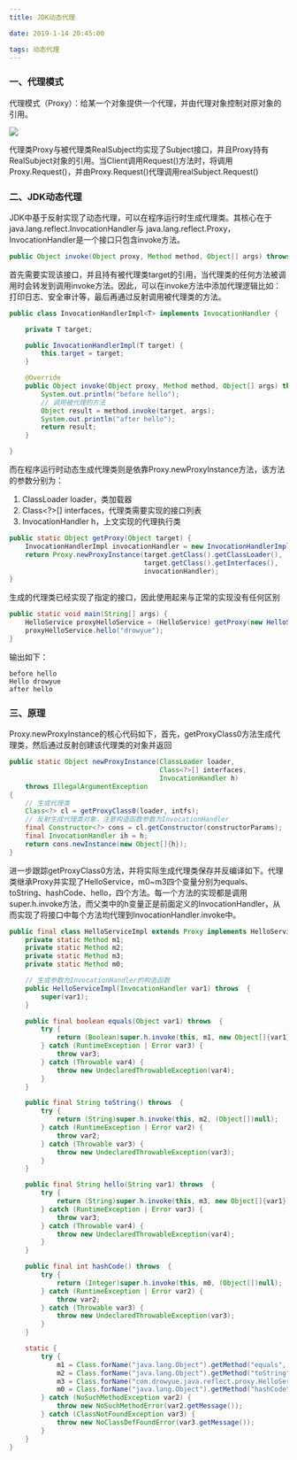 ```yaml
---
title: JDK动态代理

date: 2019-1-14 20:45:00

tags: 动态代理
---
```


###  一、代理模式

代理模式（Proxy）：给某一个对象提供一个代理，并由代理对象控制对原对象的引用。

![](https://api.superbed.cn/pic/5c3c36429dc6d6264c4a7ca3)

代理类Proxy与被代理类RealSubject均实现了Subject接口，并且Proxy持有RealSubject对象的引用。当Client调用Request()方法时，将调用Proxy.Request()，并由Proxy.Request()代理调用realSubject.Request()



### 二、JDK动态代理

JDK中基于反射实现了动态代理，可以在程序运行时生成代理类。其核心在于java.lang.reflect.InvocationHandler与 java.lang.reflect.Proxy，InvocationHandler是一个接口只包含invoke方法。

```java
public Object invoke(Object proxy, Method method, Object[] args) throws Throwable;
```

首先需要实现该接口，并且持有被代理类target的引用，当代理类的任何方法被调用时会转发到调用invoke方法。因此，可以在invoke方法中添加代理逻辑比如：打印日志、安全审计等，最后再通过反射调用被代理类的方法。

```java
public class InvocationHandlerImpl<T> implements InvocationHandler {

    private T target;

    public InvocationHandlerImpl(T target) {
        this.target = target;
    }

    @Override
    public Object invoke(Object proxy, Method method, Object[] args) throws Throwable {
        System.out.println("before hello");
        // 调用被代理的方法
        Object result = method.invoke(target, args);
        System.out.println("after hello");
        return result;
    }

}
```

而在程序运行时动态生成代理类则是依靠Proxy.newProxyInstance方法，该方法的参数分别为：

1. ClassLoader loader，类加载器
2. Class<?>[] interfaces，代理类需要实现的接口列表
3. InvocationHandler h，上文实现的代理执行类

``` java
public static Object getProxy(Object target) {
    InvocationHandlerImpl invocationHandler = new InvocationHandlerImpl(target);
    return Proxy.newProxyInstance(target.getClass().getClassLoader(), 
                                  target.getClass().getInterfaces(), 
                                  invocationHandler);
}
```

生成的代理类已经实现了指定的接口，因此使用起来与正常的实现没有任何区别
```java
public static void main(String[] args) {
    HelloService proxyHelloService = (HelloService) getProxy(new HelloServiceImpl());
    proxyHelloService.hello("drowyue");
}
```

输出如下：

```
before hello
Hello drowyue
after hello
```



###  三、原理

Proxy.newProxyInstance的核心代码如下，首先，getProxyClass0方法生成代理类，然后通过反射创建该代理类的对象并返回

``` java
public static Object newProxyInstance(ClassLoader loader,
                                      Class<?>[] interfaces,
                                      InvocationHandler h)
    throws IllegalArgumentException
{
    // 生成代理类
    Class<?> cl = getProxyClass0(loader, intfs);
    // 反射生成代理类对象，注意构造函数参数为InvocationHandler
    final Constructor<?> cons = cl.getConstructor(constructorParams);
    final InvocationHandler ih = h;
    return cons.newInstance(new Object[]{h});
}
```

进一步跟踪getProxyClass0方法，并将实际生成代理类保存并反编译如下。代理类继承Proxy并实现了HelloService，m0~m3四个变量分别为equals、toString、hashCode、hello，四个方法。每一个方法的实现都是调用super.h.invoke方法，而父类中的h变量正是前面定义的InvocationHandler，从而实现了将接口中每个方法均代理到InvocationHandler.invoke中。

```java
public final class HelloServiceImpl extends Proxy implements HelloService {
    private static Method m1;
    private static Method m2;
    private static Method m3;
    private static Method m0;

    // 生成参数为InvocationHandler的构造函数
    public HelloServiceImpl(InvocationHandler var1) throws  {
        super(var1);
    }

    public final boolean equals(Object var1) throws  {
        try {
            return (Boolean)super.h.invoke(this, m1, new Object[]{var1});
        } catch (RuntimeException | Error var3) {
            throw var3;
        } catch (Throwable var4) {
            throw new UndeclaredThrowableException(var4);
        }
    }

    public final String toString() throws  {
        try {
            return (String)super.h.invoke(this, m2, (Object[])null);
        } catch (RuntimeException | Error var2) {
            throw var2;
        } catch (Throwable var3) {
            throw new UndeclaredThrowableException(var3);
        }
    }

    public final String hello(String var1) throws  {
        try {
            return (String)super.h.invoke(this, m3, new Object[]{var1});
        } catch (RuntimeException | Error var3) {
            throw var3;
        } catch (Throwable var4) {
            throw new UndeclaredThrowableException(var4);
        }
    }

    public final int hashCode() throws  {
        try {
            return (Integer)super.h.invoke(this, m0, (Object[])null);
        } catch (RuntimeException | Error var2) {
            throw var2;
        } catch (Throwable var3) {
            throw new UndeclaredThrowableException(var3);
        }
    }

    static {
        try {
            m1 = Class.forName("java.lang.Object").getMethod("equals", Class.forName("java.lang.Object"));
            m2 = Class.forName("java.lang.Object").getMethod("toString");
            m3 = Class.forName("com.drowyue.java.reflect.proxy.HelloService").getMethod("hello", Class.forName("java.lang.String"));
            m0 = Class.forName("java.lang.Object").getMethod("hashCode");
        } catch (NoSuchMethodException var2) {
            throw new NoSuchMethodError(var2.getMessage());
        } catch (ClassNotFoundException var3) {
            throw new NoClassDefFoundError(var3.getMessage());
        }
    }
}
```




